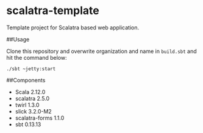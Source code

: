 scalatra-template
=================

Template project for Scalatra based web application.

##Usage

Clone this repository and overwrite organization and name in `build.sbt` and hit the command below:

```
./sbt ~jetty:start
```

##Components

* Scala 2.12.0
* scalatra 2.5.0
* twirl 1.3.0
* slick 3.2.0-M2
* scalatra-forms 1.1.0
* sbt 0.13.13
